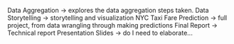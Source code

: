Data Aggregation -> explores the data aggregation steps taken.
Data Storytelling -> storytelling and visualization
NYC Taxi Fare Prediction -> full project, from data wrangling through making predictions
Final Report -> Technical report
Presentation Slides -> do I need to elaborate...
